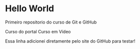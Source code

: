 # Hello World
 Primeiro repositorio do curso de Git e GitHub

 Curso do portal Curso em Vídeo
 
 Essa linha adicionei diretamente pelo site do GitHub para testar!
